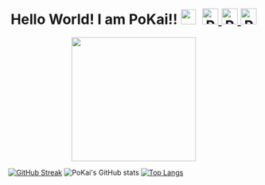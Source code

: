 
<div id="header" align="center">
  <h1>
    Hello World! I am PoKai!! 
    <img src="https://media.giphy.com/media/hvRJCLFzcasrR4ia7z/giphy.gif" width="30px"/>
    <img src="https://komarev.com/ghpvc/?username=pokai-huang0828&style=flat-square&color=blue" alt=""/>
    <a href="https://www.instagram.com/pokai_huang0828/">
      <img alt="Pokai's Instagram" width="32px" src="https://raw.githubusercontent.com/hussainweb/hussainweb/main/icons/instagram.png" />
    </a>
    <a href="https://discord.gg/8vQKP6K2">
      <img alt="PoKai's Discord" width="32px" src="https://raw.githubusercontent.com/peterthehan/peterthehan/master/assets/discord.svg" />
    </a>
    <a href="https://www.linkedin.com/in/po-kai-huang-697301205/">
      <img alt="PoKai's LinkedIN" width="32px" src="https://raw.githubusercontent.com/peterthehan/peterthehan/master/assets/linkedin.svg" />
    </a>
  </h1>
  
  <img src="https://media.giphy.com/media/6FT3QE3AJMfwJDZBNr/giphy.gif" width="250"/>
  <br>
  
</div>

[![GitHub Streak](http://github-readme-streak-stats.herokuapp.com?user=pokai-huang0828&theme=elegant&hide_border=true&date_format=M%20j%5B%2C%20Y%5D)](https://git.io/streak-stats)
![PoKai's GitHub stats](https://github-readme-stats.vercel.app/api?username=pokai-huang0828&theme=codeSTACKr&show_icons=true)
[![Top Langs](https://github-readme-stats.vercel.app/api/top-langs/?username=pokai-huang0828&layout=compact&theme=vision-friendly-dark)](https://github.com/anuraghazra/github-readme-stats)

<!--
**pokai-huang0828/pokai-huang0828** is a ✨ _special_ ✨ repository because its `README.md` (this file) appears on your GitHub profile.

Here are some ideas to get you started:

- 🔭 I’m currently working on ...
- 🌱 I’m currently learning ...
- 👯 I’m looking to collaborate on ...
- 🤔 I’m looking for help with ...
- 💬 Ask me about ...
- 📫 How to reach me: ...
- 😄 Pronouns: ...
- ⚡ Fun fact: ...
-->
